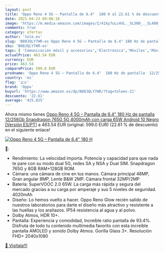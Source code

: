 ```yaml
---
layout: post
title: 'Oppo Reno 4 5G – Pantalla de 6.4"  180 H al 22.61 % de descuento'
date: 2021-04-23 09:08:18
image: 'https://m.media-amazon.com/images/I/41Xy7uLc4VL._SL500_._SL400_.jpg'
comments: true
category: ofertas
author: 'tole.es'
slug: 'B08JQLY7HR-es Oppo Reno 4 5G – Pantalla de 6.4" 180 Hz de pantalla...'
sku: 'B08JQLY7HR-es'
tags: [ 'Comunicación móvil y accesorios','Electrónica','Móviles','Móviles y smartphones libres','android','oppo', ]
actualPrice: 463.54 EUR
currency: EUR
price: 463.54
comparePrice: 599.0 EUR
prodname: 'Oppo Reno 4 5G – Pantalla de 6.4"  180 Hz de pantalla  12/256Gb  Snapdragon 765G 5G  4000mAh con carga 65W  Android 10  Negro [Versión ES/PT]'
country: 'es'
flag: '🇪🇸'
brand: 'Oppo'
buyurl: 'https://www.amazon.es/dp/B08JQLY7HR/?tag=tolees-21'
descuento: '22.61'
average: '425.825'
---
```


Ahora mismo tienes [Oppo Reno 4 5G – Pantalla de 6.4"  180 Hz de pantalla  12/256Gb  Snapdragon 765G 5G  4000mAh con carga 65W  Android 10  Negro [Versión ES/PT]](https://www.amazon.es/dp/B08JQLY7HR/?tag=tolees-21) a 463.54 EUR (original: 599.0 EUR) (22.61 %  de descuento) en el siguiente enlace!

[![Oppo Reno 4 5G – Pantalla de 6.4"  180 H](https://m.media-amazon.com/images/I/41Xy7uLc4VL._SL500_._SL400_.jpg)](https://www.amazon.es/dp/B08JQLY7HR/?tag=tolees-21)

🔎:

- Rendimiento: La velocidad importa. Potencia y capacidad para que nada te pare con su modo dual 5G, redes SA y NSA y Dual SIM. Snapdragon 765G y 8GB RAM+128GB ROM.
- Cámara: una cámara de cine en tus manos. Cámara principal 48MP, Gran angular 8MP, Lente B&W 2MP. Cámara frontal 32MP/2MP
- Batería: SuperVOOC 2.0 65W. La carga más rápida y segura del mercado gracias a su carga por amperaje y sus 5 niveles de seguridad. 4020mAh
- Diseño: Lo hemos vuelto a hacer. Oppo Reno Glow recién salido de nuestros laboratorios para darte el diseño más atractivo y resistente a las huellas y los arañazos. IP54 resistencia al agua y al polvo.
- Dolby Atmos, HDR 10+.
- Pantalla: Experiencia y comodidad, Increíble ratio pantalla de 93.4%. Disfruta de todo tu contenido multimedia favorito con esta increíble pantalla AMOLED y sonido Dolby Atmos. Gorilla Glass 3+. Resolución FHD+ 2040x1080

[🛒 Visítala!!!](https://www.amazon.es/dp/B08JQLY7HR/?tag=tolees-21)
